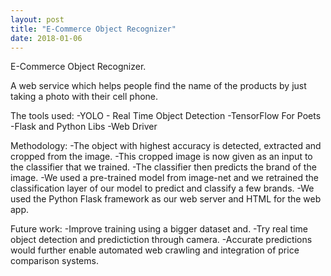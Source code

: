 ```yaml
---
layout: post
title: "E-Commerce Object Recognizer"
date: 2018-01-06
---
```


E-Commerce Object Recognizer.

A web service which helps people find the name of the products by just taking a photo with their cell phone.

The tools used:
	-YOLO - Real Time Object Detection
	-TensorFlow For Poets
	-Flask and Python Libs
	-Web Driver

Methodology:
	-The object with highest accuracy is detected, extracted and cropped from the image.
	-This cropped image is now given as an input to the classifier that we trained.
	-The classifier then predicts the brand of the image.
	-We used a pre-trained model from image-net and we retrained the classification layer of our model to predict and classify a few brands.
	-We used the Python Flask framework as our web server and HTML for the web app.

Future work:
	-Improve training using a bigger dataset and.
	-Try real time object detection and predictiction through camera.
	-Accurate predictions would further enable automated web crawling and integration of price comparison systems.


